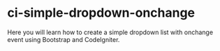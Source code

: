 # ci-simple-dropdown-onchange
Here you will learn how to create a simple dropdown list  with onchange event using Bootstrap and CodeIgniter.
